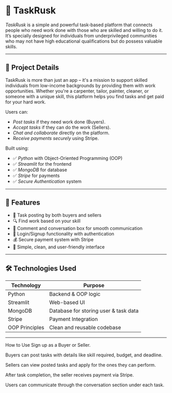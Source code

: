 # 🌟 TaskRusk

*TaskRusk* is a simple and powerful task-based platform that connects people who need work done with those who are skilled and willing to do it. It’s specially designed for individuals from underprivileged communities who may not have high educational qualifications but do possess valuable skills.

---

## 📌 Project Details

TaskRusk is more than just an app – it's a mission to support skilled individuals from low-income backgrounds by providing them with work opportunities. Whether you're a carpenter, tailor, painter, cleaner, or someone with a unique skill, this platform helps you find tasks and get paid for your hard work.

Users can:
- *Post tasks* if they need work done (Buyers).
- *Accept tasks* if they can do the work (Sellers).
- *Chat and collaborate* directly on the platform.
- *Receive payments securely* using Stripe.

Built using:
- ✅ *Python* with Object-Oriented Programming (OOP)
- ✅ *Streamlit* for the frontend
- ✅ *MongoDB* for database
- ✅ *Stripe* for payments
- ✅ *Secure Authentication* system

---

## 🚀 Features

- 📝 Task posting by both buyers and sellers
- 🔍 Find work based on your skill
- 💬 Comment and conversation box for smooth communication
- 🔐 Login/Signup functionality with authentication
- 💰 Secure payment system with Stripe
- 🎯 Simple, clean, and user-friendly interface

---

## 🛠 Technologies Used

| Technology     | Purpose                         |
|----------------|----------------------------------|
| Python         | Backend & OOP logic              |
| Streamlit      | Web-based UI                     |
| MongoDB        | Database for storing user & task data |
| Stripe         | Payment Integration              |
| OOP Principles | Clean and reusable codebase      |

---

How to Use
Sign up as a Buyer or Seller.

Buyers can post tasks with details like skill required, budget, and deadline.

Sellers can view posted tasks and apply for the ones they can perform.

After task completion, the seller receives payment via Stripe.

Users can communicate through the conversation section under each task.
